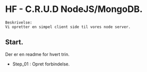 
# HF - C.R.U.D NodeJS/MongoDB.

```
Beskrivelse: 
Vi opretter en simpel client side til vores node server.
```

## Start.
Der er en readme for hvert trin.

* Step_01 : Opret forbindelse.
